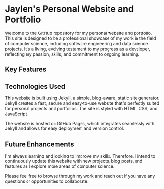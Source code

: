 # Jaylen's Personal Website and Portfolio

Welcome to the GitHub repository for my personal website and portfolio. This site is designed to be a professional showcase of my work in the field of computer science, including software engineering and data science projects. It's a living, evolving testament to my progress as a developer, reflecting my passion, skills, and commitment to ongoing learning.

## Key Features

## Technologies Used
This website is built using Jekyll, a simple, blog-aware, static site generator. Jekyll creates a fast, secure and easy-to-use website that's perfectly suited for personal projects and portfolios. The site is styled with HTML, CSS, and JavaScript.

The website is hosted on GitHub Pages, which integrates seamlessly with Jekyll and allows for easy deployment and version control.

## Future Enhancements
I'm always learning and looking to improve my skills. Therefore, I intend to continuously update this website with new projects, blog posts, and features as I explore more areas of computer science.

Please feel free to browse through my work and reach out if you have any questions or opportunities to collaborate.
